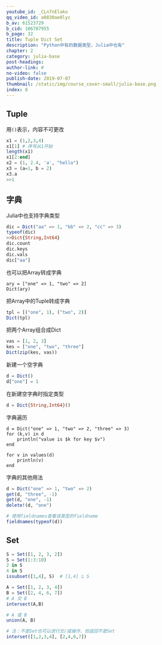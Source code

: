 ```yaml
---
youtube_id: _CLn7nElako
qq_video_id: a0830ae0lyc
b_av: 61523729
b_cid: 106787955
b_page: 32
title: Tuple Dict Set
description: "Python中有的数据类型，Julia中也有"
chapter: 2
category: julia-base
post-headings:
author-link: #
no-video: false
publish-date: 2019-07-07
thumbnail: /static/img/course_cover-small/julia-base.png
index: 8
---
```



## Tuple

用`()`表示，内容不可更改
```Julia
x1 = (1,2,3,4)
x1[1] # 序号从1开始
length(x1)
x1[2:end]
x2 = (1, 2.4, 'a', "hello")
x3 = (a=1, b = 2)
x3.a
>>1
```

## 字典
Julia中也支持字典类型
```Julia
dic = Dict("aa" => 1, "bb" => 2, "cc" => 3)
typeof(dic)
>>Dict{String,Int64}
dic.count
dic.keys
dic.vals
dic["aa"]
```

也可以把Array转成字典
```
ary = ["one" => 1, "two" => 2]
Dict(ary)
```

把Array中的Tuple转成字典
```Julia
tpl = [("one", 1), ("two", 2)]
Dict(tpl)
```

把两个Array组合成Dict
```Julia
vas = [1, 2, 3]
kes = ["one", "two", "three"]
Dict(zip(kes, vas))
```

新建一个空字典
```Julia
d = Dict()
d["one"] = 1
```

在新建空字典时指定类型
```Julia
d = Dict{String,Int64}()
```

字典遍历
```
d = Dict("one" => 1, "two" => 2, "three" => 3)
for (k,v) in d
    println("value is $k for key $v")
end

for v in values(d)
    println(v)
end
```

字典的其他用法
```JUlia
d = Dict("one" => 1, "two" => 2)
get(d, "three", -1)
get(d, "one", -1)
delete!(d, "one")

# 使用fieldnames查看该类型的fieldname
fieldnames(typeof(d))
```

## Set
```Julia
S = Set([1, 2, 3, 2])
S = Set(1:3:10)
2 in S
4 in S
issubset([1,4], S)  # [1,4] ⊆ S

A = Set([1, 2, 3, 4])
B = Set([2, 4, 6, 7])
# A 交 B
intersect(A,B)

# A 或 B
union(A, B)

# 注：不是Set也可以进行交/或操作，但返回不是Set
interset([1,2,3,4], [2,4,6,7])
```

